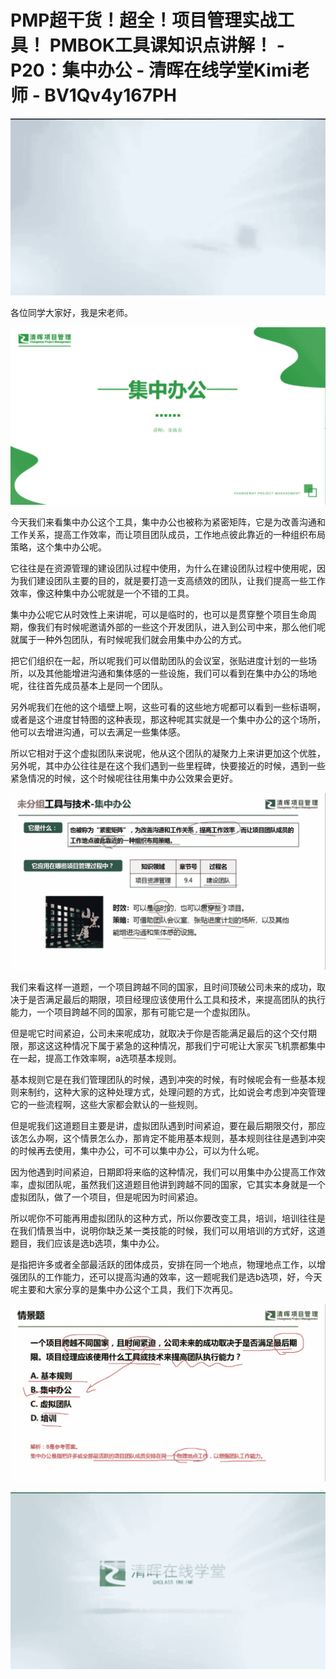 # PMP超干货！超全！项目管理实战工具！ PMBOK工具课知识点讲解！ - P20：集中办公 - 清晖在线学堂Kimi老师 - BV1Qv4y167PH

![](img/f3571de73130075dec7dbc20cb6298b9_0.png)

各位同学大家好，我是宋老师。

![](img/f3571de73130075dec7dbc20cb6298b9_2.png)

今天我们来看集中办公这个工具，集中办公也被称为紧密矩阵，它是为改善沟通和工作关系，提高工作效率，而让项目团队成员，工作地点彼此靠近的一种组织布局策略，这个集中办公呢。

它往往是在资源管理的建设团队过程中使用，为什么在建设团队过程中使用呢，因为我们建设团队主要的目的，就是要打造一支高绩效的团队，让我们提高一些工作效率，像这种集中办公呢就是一个不错的工具。

集中办公呢它从时效性上来讲呢，可以是临时的，也可以是贯穿整个项目生命周期，像我们有时候呢邀请外部的一些这个开发团队，进入到公司中来，那么他们呢就属于一种外包团队，有时候呢我们就会用集中办公的方式。

把它们组织在一起，所以呢我们可以借助团队的会议室，张贴进度计划的一些场所，以及其他能增进沟通和集体感的一些设施，我们可以看到在集中办公的场地呢，往往首先成员基本上是同一个团队。

另外呢我们在他的这个墙壁上啊，这些可看的这些地方呢都可以看到一些标语啊，或者是这个进度甘特图的这种表现，那这种呢其实就是一个集中办公的这个场所，他可以去增进沟通，可以去满足一些集体感。

所以它相对于这个虚拟团队来说呢，他从这个团队的凝聚力上来讲更加这个优胜，另外呢，其中办公往往是在这个我们遇到一些里程碑，快要接近的时候，遇到一些紧急情况的时候，这个时候呢往往用集中办公效果会更好。



![](img/f3571de73130075dec7dbc20cb6298b9_4.png)

我们来看这样一道题，一个项目跨越不同的国家，且时间顶破公司未来的成功，取决于是否满足最后的期限，项目经理应该使用什么工具和技术，来提高团队的执行能力，一个项目跨越不同的国家，那有可能它是一个虚拟团队。

但是呢它时间紧迫，公司未来呢成功，就取决于你是否能满足最后的这个交付期限，那这这这种情况下属于紧急的这种情况，那我们宁可呢让大家买飞机票都集中在一起，提高工作效率啊，a选项基本规则。

基本规则它是在我们管理团队的时候，遇到冲突的时候，有时候呢会有一些基本规则来制约，这种大家的这种处理方式，处理问题的方式，比如说会考虑到冲突管理它的一些流程啊，这些大家都会默认的一些规则。

但是呢我们这道题目主要是讲，虚拟团队遇到时间紧迫，要在最后期限交付，那应该怎么办啊，这个情景怎么办，那肯定不能用基本规则，基本规则往往是遇到冲突的时候再去使用，集中办公，可不可以集中办公，可以为什么呢。

因为他遇到时间紧迫，日期即将来临的这种情况，我们可以用集中办公提高工作效率，虚拟团队呢，虽然我们这道题目他讲到跨越不同的国家，它其实本身就是一个虚拟团队，做了一个项目，但是呢因为时间紧迫。

所以呢你不可能再用虚拟团队的这种方式，所以你要改变工具，培训，培训往往是在我们情景当中，说明你缺乏某一类技能的时候，我们可以用培训的方式好，这道题目，我们应该是选b选项，集中办公。

是指把许多或者全部最活跃的团体成员，安排在同一个地点，物理地点工作，以增强团队的工作能力，还可以提高沟通的效率，这一题呢我们是选b选项，好，今天呢主要和大家分享的是集中办公这个工具，我们下次再见。



![](img/f3571de73130075dec7dbc20cb6298b9_6.png)

![](img/f3571de73130075dec7dbc20cb6298b9_7.png)